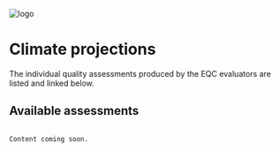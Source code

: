 ![logo](../LogoLine_horizon_C3S.png)

Climate projections
=======================

The individual quality assessments produced by the EQC evaluators are listed and linked below.


## Available assessments

```{tableofcontents}
```

```{note}
Content coming soon.
```

